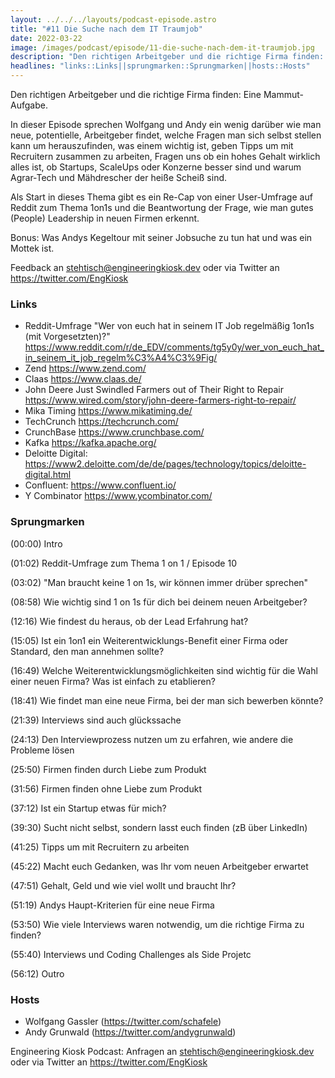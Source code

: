 ```yaml
---
layout: ../../../layouts/podcast-episode.astro
title: "#11 Die Suche nach dem IT Traumjob"
date: 2022-03-22
image: /images/podcast/episode/11-die-suche-nach-dem-it-traumjob.jpg
description: "Den richtigen Arbeitgeber und die richtige Firma finden: Eine Mammut-Aufgabe.In dieser Episode sprechen Wolfgang und Andy ..."
headlines: "links::Links||sprungmarken::Sprungmarken||hosts::Hosts"
---
```


<p>Den richtigen Arbeitgeber und die richtige Firma finden: Eine Mammut-Aufgabe.</p><p>In dieser Episode sprechen Wolfgang und Andy ein wenig darüber wie man neue, potentielle, Arbeitgeber findet, welche Fragen man sich selbst stellen kann um herauszufinden, was einem wichtig ist, geben Tipps um mit Recruitern zusammen zu arbeiten, Fragen uns ob ein hohes Gehalt wirklich alles ist, ob Startups, ScaleUps oder Konzerne besser sind und warum Agrar-Tech und Mähdrescher der heiße Scheiß sind.</p><p>Als Start in dieses Thema gibt es ein Re-Cap von einer User-Umfrage auf Reddit zum Thema 1on1s und die Beantwortung der Frage, wie man gutes (People) Leadership in neuen Firmen erkennt.</p><p>Bonus: Was Andys Kegeltour mit seiner Jobsuche zu tun hat und was ein Mottek ist.</p><p>Feedback an <a href="mailto:stehtisch@engineeringkiosk.dev" rel="nofollow">stehtisch@engineeringkiosk.dev</a> oder via Twitter an <a href="https://twitter.com/EngKiosk" rel="nofollow">https://twitter.com/EngKiosk</a></p><h3 class="mb-4 text-2xl md:text-3xl font-semibold text-coolGray-800" id=links>Links</h3><ul class="list-disc list-outside mb-6 md:px-5 text-base md:text-lg text-coolGray-500" style="list-style-type: disc;"><li>Reddit-Umfrage &#34;Wer von euch hat in seinem IT Job regelmäßig 1on1s (mit Vorgesetzten)?&#34; <a href="https://www.reddit.com/r/de_EDV/comments/tg5y0y/wer_von_euch_hat_in_seinem_it_job_regelm%C3%A4%C3%9Fig/" rel="nofollow">https://www.reddit.com/r/de_EDV/comments/tg5y0y/wer_von_euch_hat_in_seinem_it_job_regelm%C3%A4%C3%9Fig/</a></li><li>Zend <a href="https://www.zend.com/" rel="nofollow">https://www.zend.com/</a></li><li>Claas <a href="https://www.claas.de/" rel="nofollow">https://www.claas.de/</a></li><li>John Deere Just Swindled Farmers out of Their Right to Repair <a href="https://www.wired.com/story/john-deere-farmers-right-to-repair/" rel="nofollow">https://www.wired.com/story/john-deere-farmers-right-to-repair/</a></li><li>Mika Timing <a href="https://www.mikatiming.de/" rel="nofollow">https://www.mikatiming.de/</a></li><li>TechCrunch <a href="https://techcrunch.com/" rel="nofollow">https://techcrunch.com/</a></li><li>CrunchBase <a href="https://www.crunchbase.com/" rel="nofollow">https://www.crunchbase.com/</a></li><li>Kafka <a href="https://kafka.apache.org/" rel="nofollow">https://kafka.apache.org/</a></li><li>Deloitte Digital: <a href="https://www2.deloitte.com/de/de/pages/technology/topics/deloitte-digital.html" rel="nofollow">https://www2.deloitte.com/de/de/pages/technology/topics/deloitte-digital.html</a></li><li>Confluent: <a href="https://www.confluent.io/" rel="nofollow">https://www.confluent.io/</a></li><li>Y Combinator <a href="https://www.ycombinator.com/" rel="nofollow">https://www.ycombinator.com/</a></li></ul><h3 class="mb-4 text-2xl md:text-3xl font-semibold text-coolGray-800" id=sprungmarken>Sprungmarken</h3><p>(00:00) Intro</p><p>(01:02) Reddit-Umfrage zum Thema 1 on 1 / Episode 10</p><p>(03:02) &#34;Man braucht keine 1 on 1s, wir können immer drüber sprechen&#34;</p><p>(08:58) Wie wichtig sind 1 on 1s für dich bei deinem neuen Arbeitgeber?</p><p>(12:16) Wie findest du heraus, ob der Lead Erfahrung hat?</p><p>(15:05) Ist ein 1on1 ein Weiterentwicklungs-Benefit einer Firma oder Standard, den man annehmen sollte?</p><p>(16:49) Welche Weiterentwicklungsmöglichkeiten sind wichtig für die Wahl einer neuen Firma? Was ist einfach zu etablieren?</p><p>(18:41) Wie findet man eine neue Firma, bei der man sich bewerben könnte?</p><p>(21:39) Interviews sind auch glückssache</p><p>(24:13) Den Interviewprozess nutzen um zu erfahren, wie andere die Probleme lösen</p><p>(25:50) Firmen finden durch Liebe zum Produkt</p><p>(31:56) Firmen finden ohne Liebe zum Produkt</p><p>(37:12) Ist ein Startup etwas für mich?</p><p>(39:30) Sucht nicht selbst, sondern lasst euch finden (zB über LinkedIn)</p><p>(41:25) Tipps um mit Recruitern zu arbeiten</p><p>(45:22) Macht euch Gedanken, was Ihr vom neuen Arbeitgeber erwartet</p><p>(47:51) Gehalt, Geld und wie viel wollt und braucht Ihr?</p><p>(51:19) Andys Haupt-Kriterien für eine neue Firma</p><p>(53:50) Wie viele Interviews waren notwendig, um die richtige Firma zu finden?</p><p>(55:40) Interviews und Coding Challenges als Side Projetc</p><p>(56:12) Outro</p><h3 class="mb-4 text-2xl md:text-3xl font-semibold text-coolGray-800" id=hosts>Hosts</h3><ul class="list-disc list-outside mb-6 md:px-5 text-base md:text-lg text-coolGray-500" style="list-style-type: disc;"><li>Wolfgang Gassler (<a href="https://twitter.com/schafele" rel="nofollow">https://twitter.com/schafele</a>)</li><li>Andy Grunwald (<a href="https://twitter.com/andygrunwald" rel="nofollow">https://twitter.com/andygrunwald</a>)</li></ul><p>Engineering Kiosk Podcast: Anfragen an <a href="http://stehtisch@engineeringkiosk.dev" rel="nofollow">stehtisch@engineeringkiosk.dev</a> oder via Twitter an <a href="https://twitter.com/EngKiosk" rel="nofollow">https://twitter.com/EngKiosk</a></p>